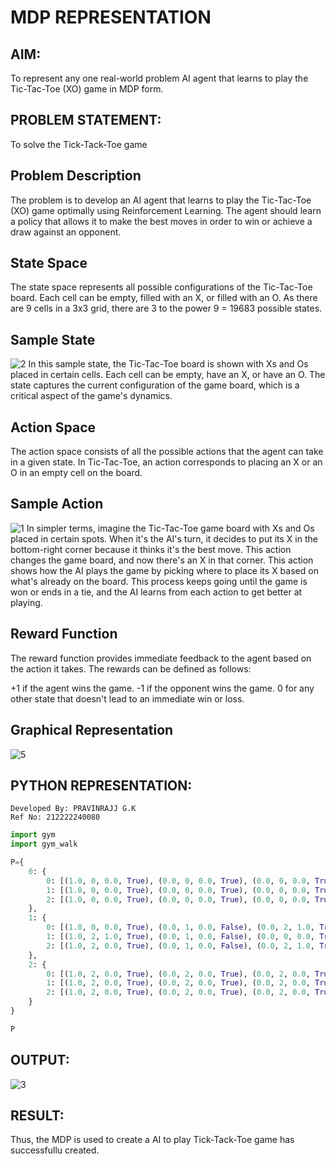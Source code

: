 # MDP REPRESENTATION

## AIM:
To represent any one real-world problem AI agent that learns to play the Tic-Tac-Toe (XO) game in MDP form.

## PROBLEM STATEMENT:
To solve the Tick-Tack-Toe game

## Problem Description
The problem is to develop an AI agent that learns to play the Tic-Tac-Toe (XO) game optimally using Reinforcement Learning. The agent should learn a policy that allows it to make the best moves in order to win or achieve a draw against an opponent.

## State Space
The state space represents all possible configurations of the Tic-Tac-Toe board. Each cell can be empty, filled with an X, or filled with an O. As there are 9 cells in a 3x3 grid, there are 3 to the power 9 = 19683 possible states.

## Sample State
![2](https://github.com/Pravinrajj/mdp-representation/assets/117917674/4b69a82d-bc9f-42d5-9af1-04b14be85941)
In this sample state, the Tic-Tac-Toe board is shown with Xs and Os placed in certain cells. Each cell can be empty, have an X, or have an O. The state captures the current configuration of the game board, which is a critical aspect of the game's dynamics.

## Action Space
The action space consists of all the possible actions that the agent can take in a given state. In Tic-Tac-Toe, an action corresponds to placing an X or an O in an empty cell on the board.

## Sample Action
![1](https://github.com/Pravinrajj/mdp-representation/assets/117917674/0d9c417d-fa41-49cd-8830-4d47ce247f9d)
In simpler terms, imagine the Tic-Tac-Toe game board with Xs and Os placed in certain spots. When it's the AI's turn, it decides to put its X in the bottom-right corner because it thinks it's the best move. This action changes the game board, and now there's an X in that corner. This action shows how the AI plays the game by picking where to place its X based on what's already on the board. This process keeps going until the game is won or ends in a tie, and the AI learns from each action to get better at playing.

## Reward Function
The reward function provides immediate feedback to the agent based on the action it takes. The rewards can be defined as follows:

+1 if the agent wins the game.
-1 if the opponent wins the game.
0 for any other state that doesn't lead to an immediate win or loss.

## Graphical Representation
![5](https://github.com/Pravinrajj/mdp-representation/assets/117917674/ca8a9283-dfbb-4878-939b-2f56a59513e9)

## PYTHON REPRESENTATION:
~~~
Developed By: PRAVINRAJJ G.K
Ref No: 212222240080
~~~
~~~python
import gym
import gym_walk

P={
    0: {
        0: [(1.0, 0, 0.0, True), (0.0, 0, 0.0, True), (0.0, 0, 0.0, True)],
        1: [(1.0, 0, 0.0, True), (0.0, 0, 0.0, True), (0.0, 0, 0.0, True)],
        2: [(1.0, 0, 0.0, True), (0.0, 0, 0.0, True), (0.0, 0, 0.0, True)]
    },
    1: {
        0: [(1.0, 0, 0.0, True), (0.0, 1, 0.0, False), (0.0, 2, 1.0, True)],
        1: [(1.0, 2, 1.0, True), (0.0, 1, 0.0, False), (0.0, 0, 0.0, True)],
        2: [(1.0, 2, 0.0, True), (0.0, 1, 0.0, False), (0.0, 2, 1.0, True)]
    },
    2: {
        0: [(1.0, 2, 0.0, True), (0.0, 2, 0.0, True), (0.0, 2, 0.0, True)],
        1: [(1.0, 2, 0.0, True), (0.0, 2, 0.0, True), (0.0, 2, 0.0, True)],
        2: [(1.0, 2, 0.0, True), (0.0, 2, 0.0, True), (0.0, 2, 0.0, True)]
    }
}

P
~~~

## OUTPUT:
![3](https://github.com/Pravinrajj/mdp-representation/assets/117917674/c551de65-b3de-4f11-97ea-cc8048d5da24)

## RESULT:
Thus, the MDP is used to create a AI to play Tick-Tack-Toe game has successfullu created.
